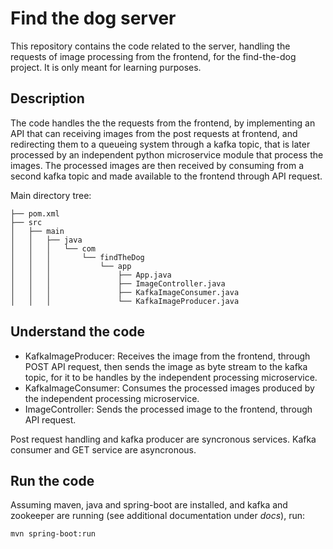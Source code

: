 # Find the dog server

This repository contains the code related to the server, handling the requests of image processing from the frontend, for the find-the-dog project. It is only meant for learning purposes.

## Description

The code handles the the requests from the frontend, by implementing an API that can receiving images from the post requests at frontend, and redirecting them to a queueing system through a kafka topic, that is later processed by an independent python microservice module that process the images. The processed images are then received by consuming from a second kafka topic and made available to the frontend through API request.

Main directory tree:

```
├── pom.xml
├── src
│   ├── main
│   │   ├── java
│   │   │   └── com
│   │   │       └── findTheDog
│   │   │           └── app
│   │   │               ├── App.java
│   │   │               ├── ImageController.java
│   │   │               ├── KafkaImageConsumer.java
│   │   │               └── KafkaImageProducer.java

```

## Understand the code

- KafkaImageProducer: Receives the image from the frontend, through POST API request, then sends the image as byte stream to the kafka topic, for it to be handles by the independent processing microservice.
- KafkaImageConsumer: Consumes the processed images produced by the independent processing microservice.
- ImageController: Sends the processed image to the frontend, through API request.

 Post request handling and kafka producer are syncronous services. Kafka consumer and GET service are asyncronous.

## Run the code

Assuming maven, java and spring-boot are installed, and kafka and zookeeper are running (see additional documentation under _docs_), run:

```
mvn spring-boot:run
```

